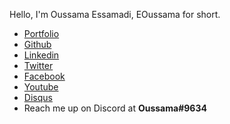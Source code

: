 Hello, I'm Oussama Essamadi, EOussama for short.
* [Portfolio](https://ouss.es)
* [Github](https://github.com/EOussama)
* [Linkedin](https://www.linkedin.com/in/oussama-essamadi-a59326155/)
* [Twitter](https://twitter.com/OussamaEssamadi)
* [Facebook](https://www.facebook.com/oussama.essamadi)
* [Youtube](https://www.youtube.com/channel/UCw2ptm5qXBr61Jn8QingQFQ)
* [Disqus](https://disqus.com/by/oussamaessamadi/)
* Reach me up on Discord at **Oussama#9634**
